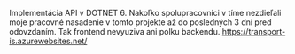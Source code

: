 Implementácia API v DOTNET 6.
Nakoľko spolupracovníci v tíme nezdieľali moje pracovné nasadenie v tomto projekte až do posledných 3 dní pred odovzdaním. Tak frontend nevyuziva ani polku backendu.
https://transport-is.azurewebsites.net/

